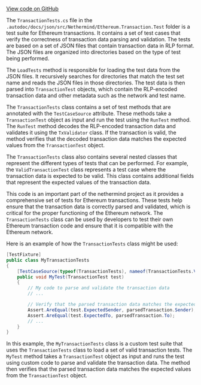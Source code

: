 [View code on GitHub](https://github.com/nethermindeth/nethermind/son/src/Nethermind/Ethereum.Transaction.Test)

The `TransactionTests.cs` file in the `.autodoc/docs/json/src/Nethermind/Ethereum.Transaction.Test` folder is a test suite for Ethereum transactions. It contains a set of test cases that verify the correctness of transaction data parsing and validation. The tests are based on a set of JSON files that contain transaction data in RLP format. The JSON files are organized into directories based on the type of test being performed.

The `LoadTests` method is responsible for loading the test data from the JSON files. It recursively searches for directories that match the test set name and reads the JSON files in those directories. The test data is then parsed into `TransactionTest` objects, which contain the RLP-encoded transaction data and other metadata such as the network and test name.

The `TransactionTests` class contains a set of test methods that are annotated with the `TestCaseSource` attribute. These methods take a `TransactionTest` object as input and run the test using the `RunTest` method. The `RunTest` method decodes the RLP-encoded transaction data and validates it using the `TxValidator` class. If the transaction is valid, the method verifies that the decoded transaction data matches the expected values from the `TransactionTest` object.

The `TransactionTests` class also contains several nested classes that represent the different types of tests that can be performed. For example, the `ValidTransactionTest` class represents a test case where the transaction data is expected to be valid. This class contains additional fields that represent the expected values of the transaction data.

This code is an important part of the nethermind project as it provides a comprehensive set of tests for Ethereum transactions. These tests help ensure that the transaction data is correctly parsed and validated, which is critical for the proper functioning of the Ethereum network. The `TransactionTests` class can be used by developers to test their own Ethereum transaction code and ensure that it is compatible with the Ethereum network.

Here is an example of how the `TransactionTests` class might be used:

```csharp
[TestFixture]
public class MyTransactionTests
{
    [TestCaseSource(typeof(TransactionTests), nameof(TransactionTests.ValidTransactionTests))]
    public void MyTest(TransactionTest test)
    {
        // My code to parse and validate the transaction data
        // ...

        // Verify that the parsed transaction data matches the expected values
        Assert.AreEqual(test.ExpectedSender, parsedTransaction.Sender);
        Assert.AreEqual(test.ExpectedTo, parsedTransaction.To);
        // ...
    }
}
```

In this example, the `MyTransactionTests` class is a custom test suite that uses the `TransactionTests` class to load a set of valid transaction tests. The `MyTest` method takes a `TransactionTest` object as input and runs the test using custom code to parse and validate the transaction data. The method then verifies that the parsed transaction data matches the expected values from the `TransactionTest` object.

